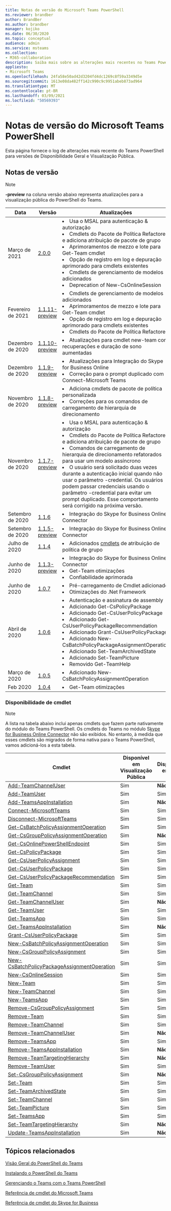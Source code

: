 ```yaml
---
title: Notas de versão do Microsoft Teams PowerShell
ms.reviewer: brandber
author: BrandBer
ms.author: brandber
manager: kojiko
ms.date: 06/30/2020
ms.topic: conceptual
audience: admin
ms.service: msteams
ms.collection:
- M365-collaboration
description: Saiba mais sobre as alterações mais recentes no Teams PowerShell.
appliesto:
- Microsoft Teams
ms.openlocfilehash: 24fa58e50ad42d3204fd4dc1269c8f59a3349d5e
ms.sourcegitcommit: 1613e08da482ff142c990c9c9951abeb873ad964
ms.translationtype: MT
ms.contentlocale: pt-BR
ms.lasthandoff: 03/09/2021
ms.locfileid: "50569393"
---
```

# <a name="microsoft-teams-powershell-release-notes"></a>Notas de versão do Microsoft Teams PowerShell

Esta página fornece o log de alterações mais recente do Teams PowerShell para versões de Disponibilidade Geral e Visualização Pública.

## <a name="release-notes"></a>Notas de versão

> [!NOTE]
> **-preview** na coluna versão abaixo representa atualizações para a visualização pública do PowerShell do Teams.

| Data | Versão | Atualizações |
|------- | -------------------- | ------------------------------ |
| Março de 2021 | [2.0.0](https://www.powershellgallery.com/packages/MicrosoftTeams/2.0.0) | <li>Usa o MSAL para autenticação & autorização</li><li>Cmdlets do Pacote de Política Refactored e adiciona atribuição de pacote de grupo</li><li>Aprimoramentos de mezzo e lote para Get-Team cmdlet</li> <li>Opção de registro em log e depuração aprimorado para cmdlets existentes </li> <li>Cmdlets de gerenciamento de modelos adicionados</li> <li>Deprecation of New-CsOnlineSession</li>|
| Fevereiro de 2021 | [1.1.11-preview](https://www.powershellgallery.com/packages/MicrosoftTeams/1.1.11-preview) | <li>Cmdlets de gerenciamento de modelos adicionados</li><li>Aprimoramentos de mezzo e lote para Get-Team cmdlet</li> <li>Opção de registro em log e depuração aprimorado para cmdlets existentes </li> <li>Cmdlets do Pacote de Política Refactored</li>|
| Dezembro de 2020 | [1.1.10-preview](https://www.powershellgallery.com/packages/MicrosoftTeams/1.1.10-preview) | <li>Atualizações para cmdlet new-team com recuperações e duração de sono aumentadas</li>|
| Dezembro de 2020 | [1.1.9-preview](https://www.powershellgallery.com/packages/MicrosoftTeams/1.1.9-preview) | <li>Atualizações para Integração do Skype for Business Online</li><li>Correção para o prompt duplicado com Connect-Microsoft Teams</li>|
| Novembro de 2020 | [1.1.8-preview](https://www.powershellgallery.com/packages/MicrosoftTeams/1.1.8-preview) | <li>Adiciona cmdlets de pacote de política personalizada</li><li>Correções para os comandos de carregamento de hierarquia de direcionamento</li>|
| Novembro de 2020 | [1.1.7-preview](https://www.powershellgallery.com/packages/MicrosoftTeams/1.1.7-preview) | <li>Usa o MSAL para autenticação & autorização</li><li>Cmdlets do Pacote de Política Refactored e adiciona atribuição de pacote de grupo</li><li>Comandos de carregamento de hierarquia de direcionamento refatorados para usar um modelo assíncrono</li> <li>O usuário será solicitado duas vezes durante a autenticação inicial quando não usar o parâmetro -credential. Os usuários podem passar credenciais usando o parâmetro -credential para evitar um prompt duplicado. Esse comportamento será corrigido na próxima versão.</li> |
| Setembro de 2020 | [1.1.6](https://www.powershellgallery.com/packages/MicrosoftTeams/1.1.6) | <li>Integração do Skype for Business Online Connector</li> |
| Setembro de 2020 | [1.1.5-preview](https://www.powershellgallery.com/packages/MicrosoftTeams/1.1.5-preview) | <li>Integração do Skype for Business Online Connector</li> |
| Julho de 2020 | [1.1.4](https://www.powershellgallery.com/packages/MicrosoftTeams/1.1.4) | <li>Adicionados [cmdlets](https://docs.microsoft.com/microsoftteams/assign-policies#assign-a-policy-to-a-group) de atribuição de política de grupo</li> |
| Junho de 2020 | [1.1.3-preview](https://www.powershellgallery.com/packages/MicrosoftTeams/1.1.3-preview) | <li>Integração do Skype for Business Online Connector<li>Get-Team otimizações<li>Confiabilidade aprimorada</li> |
| Junho de 2020 | [1.0.7](https://www.powershellgallery.com/packages/MicrosoftTeams/1.0.7) | <li>Pré-carregamento de Cmdlet adicionado<li>Otimizações do .Net Framework</li>   |
| Abril de 2020 | [1.0.6](https://www.powershellgallery.com/packages/MicrosoftTeams/1.0.6) | <li>Autenticação e assinatura de assembly<li>Adicionado Get-CsPolicyPackage<li>Adicionado Get-CsUserPolicyPackage<li>Adicionado Get-CsUserPolicyPackageRecommendation<li>Adicionado Grant-CsUserPolicyPackage<li>Adicionado New-CsBatchPolicyPackageAssignmentOperation<li>Adicionado Set-TeamArchivedState<li>Adicionado Set-TeamPicture<li>Removido Get-TeamHelp</li>  |
| Março de 2020 | [1.0.5](https://www.powershellgallery.com/packages/MicrosoftTeams/1.0.5) |<li>Adicionado New-CsBatchPolicyAssignmentOperation</li> |
| Feb 2020 | [1.0.4](https://www.powershellgallery.com/packages/MicrosoftTeams/1.0.4) | <li>Get-Team otimizações</li>  |

### <a name="cmdlet-availability"></a>Disponibilidade de cmdlet

> [!NOTE]
> A lista na tabela abaixo inclui apenas cmdlets que fazem parte nativamente do módulo do Teams PowerShell. Os cmdlets do Teams no módulo S[kype for Business Online Connector](https://docs.microsoft.com/powershell/skype/intro?view=skype-ps) não são exibidos. No entanto, à medida que esses cmdlets são migrados de forma nativa para o Teams PowerShell, vamos adicioná-los a esta tabela.

| Cmdlet | Disponível em Visualização Pública | Disponível em GA |
| -| -- | --|
| [Add-TeamChannelUser](https://docs.microsoft.com/powershell/module/teams/add-teamchanneluser?view=teams-ps) | Sim | **Não** |
| [Add-TeamUser](https://docs.microsoft.com/powershell/module/teams/add-teamuser?view=teams-ps) | Sim | Sim |
| [Add-TeamsAppInstallation](https://docs.microsoft.com/powershell/module/teams/add-teamsappinstallation?view=teams-ps) | Sim | **Não**|
| [Connect-MicrosoftTeams](https://docs.microsoft.com/powershell/module/teams/connect-microsoftteams?view=teams-ps) | Sim | Sim |
| [Disconnect-MicrosoftTeams](https://docs.microsoft.com/powershell/module/teams/disconnect-microsoftteams?view=teams-ps) | Sim | Sim |
| [Get-CsBatchPolicyAssignmentOperation](https://docs.microsoft.com/powershell/module/teams/get-csbatchpolicyassignmentoperation?view=teams-ps) | Sim | Sim |
| [Get-CsGroupPolicyAssignmentOperation](https://docs.microsoft.com/powershell/module/teams/get-csgrouppolicyassignmentoperation?view=teams-ps) | Sim | **Não** |
| [Get-CsOnlinePowerShellEndpoint](https://docs.microsoft.com/powershell/module/teams/get-csonlinepowershellendpoint?view=teams-ps) | Sim | Sim |
| [Get-CsPolicyPackage](https://docs.microsoft.com/powershell/module/teams/get-cspolicypackage?view=teams-ps) | Sim | Sim |
| [Get-CsUserPolicyAssignment](https://docs.microsoft.com/powershell/module/teams/get-csuserpolicyassignment?view=teams-ps) | Sim | Sim |
| [Get-CsUserPolicyPackage](https://docs.microsoft.com/powershell/module/teams/get-csuserpolicypackage?view=teams-ps) | Sim | Sim |
| [Get-CsUserPolicyPackageRecommendation](https://docs.microsoft.com/powershell/module/teams/get-csuserpolicypackagerecommendation?view=teams-ps) | Sim | Sim |
| [Get-Team](https://docs.microsoft.com/powershell/module/teams/get-team?view=teams-ps) | Sim | Sim |
| [Get-TeamChannel](https://docs.microsoft.com/powershell/module/teams/get-teamchannel?view=teams-ps) | Sim | Sim|
| [Get-TeamChannelUser](https://docs.microsoft.com/powershell/module/teams/get-teamchanneluser?view=teams-ps) | Sim | **Não** |
| [Get-TeamUser](https://docs.microsoft.com/powershell/module/teams/get-teamuser?view=teams-ps) | Sim | Sim |
| [Get-TeamsApp](https://docs.microsoft.com/powershell/module/teams/get-teamsapp?view=teams-ps) | Sim | Sim |
| [Get-TeamsAppInstallation](https://docs.microsoft.com/powershell/module/teams/get-teamsappinstallation?view=teams-ps) | Sim | **Não** |
| [Grant-CsUserPolicyPackage](https://docs.microsoft.com/powershell/module/teams/grant-csuserpolicypackage?view=teams-ps) | Sim | Sim |
| [New-CsBatchPolicyAssignmentOperation](https://docs.microsoft.com/powershell/module/teams/new-csbatchpolicyassignmentoperation?view=teams-ps) | Sim | Sim |
| [New-CsGroupPolicyAssignment](https://docs.microsoft.com/powershell/module/teams/new-csgrouppolicyassignment?view=teams-ps) | Sim | Sim |
| [New-CsBatchPolicyPackageAssignmentOperation](https://docs.microsoft.com/powershell/module/teams/new-csbatchpolicypackageassignmentoperation?view=teams-ps) | Sim | Sim |
| [New-CsOnlineSession](https://docs.microsoft.com/powershell/module/teams/new-csonlinesession?view=teams-ps) | Sim | Sim |
| [New-Team](https://docs.microsoft.com/powershell/module/teams/new-team?view=teams-ps) | Sim | Sim |
| [New-TeamChannel](https://docs.microsoft.com/powershell/module/teams/new-channel?view=teams-ps) | Sim | Sim |
| [New-TeamsApp](https://docs.microsoft.com/powershell/module/teams/new-teamsapp?view=teams-ps) | Sim | Sim |
| [Remove-CsGroupPolicyAssignment](https://docs.microsoft.com/powershell/module/teams/remove-csgrouppolicyassignment?view=teams-ps) | Sim | Sim |
| [Remove-Team](https://docs.microsoft.com/powershell/module/teams/remove-team?view=teams-ps) | Sim | Sim |
| [Remove-TeamChannel](https://docs.microsoft.com/powershell/module/teams/remove-teamchannel?view=teams-ps) | Sim | Sim |
| [Remove-TeamChannelUser](https://docs.microsoft.com/powershell/module/teams/remove-teamchanneluser?view=teams-ps) | Sim | **Não** |
| [Remove-TeamsApp](https://docs.microsoft.com/powershell/module/teams/remove-teamsapp?view=teams-ps) | Sim | Sim |
| [Remove-TeamsAppInstallation](https://docs.microsoft.com/powershell/module/teams/remove-teamsappinstallation?view=teams-ps) | Sim | **Não** |
| [Remove-TeamTargetingHierarchy](https://docs.microsoft.com/powershell/module/teams/remove-teamtargetinghierarchy?view=teams-ps) | Sim | **Não**|
| [Remove-TeamUser](https://docs.microsoft.com/powershell/module/teams/remove-teamuser?view=teams-ps) | Sim | Sim |
| [Set-CsGroupPolicyAssignment](https://docs.microsoft.com/powershell/module/teams/set-csgrouppolicyassignment?view=teams-ps) | Sim | **Não** |
| [Set-Team](https://docs.microsoft.com/powershell/module/teams/set-team?view=teams-ps) | Sim | Sim |
| [Set-TeamArchivedState](https://docs.microsoft.com/powershell/module/teams/set-teamarchivedstate?view=teams-ps) | Sim | Sim |
| [Set-TeamChannel](https://docs.microsoft.com/powershell/module/teams/set-teamchannel?view=teams-ps) | Sim | Sim |
| [Set-TeamPicture](https://docs.microsoft.com/powershell/module/teams/set-teampicture?view=teams-ps) | Sim | Sim |
| [Set-TeamsApp](https://docs.microsoft.com/powershell/module/teams/set-teamapp?view=teams-ps) | Sim | Sim |
| [Set-TeamTargetingHierarchy](https://docs.microsoft.com/powershell/module/teams/set-teamtargetinghierarchy?view=teams-ps) | Sim | **Não** |
| [Update-TeamsAppInstallation](https://docs.microsoft.com/powershell/module/teams/update-teamappinstallation?view=teams-ps) | Sim | **Não** |

## <a name="related-topics"></a>Tópicos relacionados

[Visão Geral do PowerShell do Teams](teams-powershell-overview.md)

[Instalando o PowerShell do Teams](teams-powershell-install.md)

[Gerenciando o Teams com o Teams PowerShell](teams-powershell-managing-teams.md)

[Referência de cmdlet do Microsoft Teams](https://docs.microsoft.com/powershell/teams/?view=teams-ps)

[Referência de cmdlet do Skype for Business](https://docs.microsoft.com/powershell/skype/intro?view=skype-ps)
